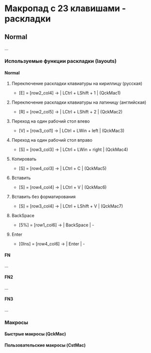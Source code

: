 # Макропад с 23 клавишами - раскладки
## Normal
...

### Используемые функции раскладки (layouts)
#### Normal
1. Переключение раскладки клавиатуры на кириллицу (русская)
   - [E] = [row2_col4] -> | LCtrl + LShift + 1 | (QckMac1)

2. Переключение раскладки клавиатуры на латиницу (английская)
   - [R] = [row2_col5] -> | LCtrl + LShift + 2 | (QckMac2)

3. Переход на один рабочий стол влево
   - [V] = [row3_col1] -> | LCtrl + LWin + left | (QckMac3)

4. Переход на один рабочий стол вправо
   - [S] = [row3_col3] -> | LCtrl + LWin + right | (QckMac4)

5. Копировать
   - [S] = [row4_col3] -> | LCtrl + C | (QckMac5)

6. Вставить
   - [S] = [row4_col4] -> | LCtrl + V | (QckMac6)

7. Вставить без форматирования
    - [S] = [row3_col4] -> | LCtrl + LShift + V | (QckMac7)

8. BackSpace
    - [5%] = [row1_col6] -> | BackSpace | -

9. Enter
    - [0Ins] = [row4_col6] -> | Enter | -

#### FN
...

#### FN2
...

#### FN3
...

### Макросы
#### Быстрые макросы (QckMac)
#### Пользовательские макросы (CstMac)